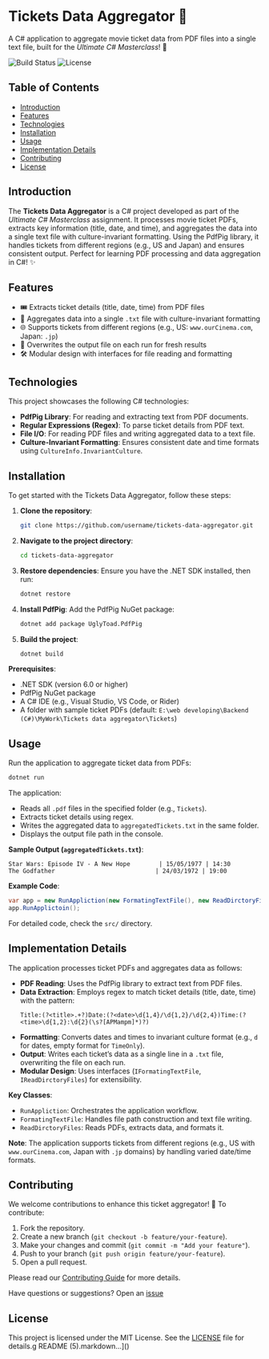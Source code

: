  # Tickets Data Aggregator 🎫

A C# application to aggregate movie ticket data from PDF files into a single text file, built for the *Ultimate C# Masterclass*! 📄

![Build Status](https://img.shields.io/badge/build-passing-brightgreen)
![License](https://img.shields.io/badge/license-MIT-blue)

## Table of Contents
- [Introduction](#introduction)
- [Features](#features)
- [Technologies](#technologies)
- [Installation](#installation)
- [Usage](#usage)
- [Implementation Details](#implementation-details)
- [Contributing](#contributing)
- [License](#license)

## Introduction
The **Tickets Data Aggregator** is a C# project developed as part of the *Ultimate C# Masterclass* assignment. It processes movie ticket PDFs, extracts key information (title, date, and time), and aggregates the data into a single text file with culture-invariant formatting. Using the PdfPig library, it handles tickets from different regions (e.g., US and Japan) and ensures consistent output. Perfect for learning PDF processing and data aggregation in C#! ✨

 

## Features
- 🎟️ Extracts ticket details (title, date, time) from PDF files
- 📝 Aggregates data into a single `.txt` file with culture-invariant formatting
- 🌐 Supports tickets from different regions (e.g., US: `www.ourCinema.com`, Japan: `.jp`)
- 🔄 Overwrites the output file on each run for fresh results
- 🛠️ Modular design with interfaces for file reading and formatting

## Technologies
This project showcases the following C# technologies:
- **PdfPig Library**: For reading and extracting text from PDF documents.
- **Regular Expressions (Regex)**: To parse ticket details from PDF text.
- **File I/O**: For reading PDF files and writing aggregated data to a text file.
- **Culture-Invariant Formatting**: Ensures consistent date and time formats using `CultureInfo.InvariantCulture`.

## Installation
To get started with the Tickets Data Aggregator, follow these steps:

1. **Clone the repository**:
   ```bash
   git clone https://github.com/username/tickets-data-aggregator.git
   ```
2. **Navigate to the project directory**:
   ```bash
   cd tickets-data-aggregator
   ```
3. **Restore dependencies**: Ensure you have the .NET SDK installed, then run:
   ```bash
   dotnet restore
   ```
4. **Install PdfPig**: Add the PdfPig NuGet package:
   ```bash
   dotnet add package UglyToad.PdfPig
   ```
5. **Build the project**:
   ```bash
   dotnet build
   ```

**Prerequisites**:
- .NET SDK (version 6.0 or higher)
- PdfPig NuGet package
- A C# IDE (e.g., Visual Studio, VS Code, or Rider)
- A folder with sample ticket PDFs (default: `E:\web developing\Backend (C#)\MyWork\Tickets data aggregator\Tickets`)

## Usage
Run the application to aggregate ticket data from PDFs:
```bash
dotnet run
```

The application:
- Reads all `.pdf` files in the specified folder (e.g., `Tickets`).
- Extracts ticket details using regex.
- Writes the aggregated data to `aggregatedTickets.txt` in the same folder.
- Displays the output file path in the console.

**Sample Output (`aggregatedTickets.txt`)**:
```
Star Wars: Episode IV - A New Hope        | 15/05/1977 | 14:30
The Godfather                            | 24/03/1972 | 19:00
```

**Example Code**:
```csharp
var app = new RunAppliction(new FormatingTextFile(), new ReadDirctoryFiles());
app.RunApplictoin();
```

For detailed code, check the `src/` directory.

## Implementation Details
The application processes ticket PDFs and aggregates data as follows:
- **PDF Reading**: Uses the PdfPig library to extract text from PDF files.
- **Data Extraction**: Employs regex to match ticket details (title, date, time) with the pattern:
  ```regex
  Title:(?<title>.+?)Date:(?<date>\d{1,4}/\d{1,2}/\d{2,4})Time:(?<time>\d{1,2}:\d{2}(\s?[APMampm]*)?)
  ```
- **Formatting**: Converts dates and times to invariant culture format (e.g., `d` for dates, empty format for `TimeOnly`).
- **Output**: Writes each ticket’s data as a single line in a `.txt` file, overwriting the file on each run.
- **Modular Design**: Uses interfaces (`IFormatingTextFile`, `IReadDirctoryFiles`) for extensibility.

**Key Classes**:
- `RunAppliction`: Orchestrates the application workflow.
- `FormatingTextFile`: Handles file path construction and text file writing.
- `ReadDirctoryFiles`: Reads PDFs, extracts data, and formats it.

**Note**: The application supports tickets from different regions (e.g., US with `www.ourCinema.com`, Japan with `.jp` domains) by handling varied date/time formats.

## Contributing
We welcome contributions to enhance this ticket aggregator! 🌟 To contribute:
1. Fork the repository.
2. Create a new branch (`git checkout -b feature/your-feature`).
3. Make your changes and commit (`git commit -m "Add your feature"`).
4. Push to your branch (`git push origin feature/your-feature`).
5. Open a pull request.

Please read our [Contributing Guide](CONTRIBUTING.md) for more details.

Have questions or suggestions? Open an [issue](https://github.com/marwanfarook22/tickets-data-aggregator/issues)

## License
This project is licensed under the MIT License. See the [LICENSE](LICENSE) file for details.g README (5).markdown…]()
